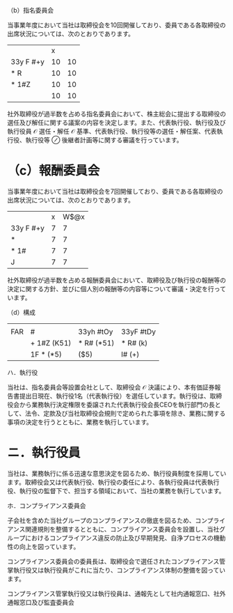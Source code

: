 （b）指名委員会

当事業年度において当社は取締役会を10回開催しており、委員である各取締役の出席状況については、次のとおりであります。

<table><tr><td></td><td>  x</td><td></td></tr><tr><td>33y F #+y</td><td>10</td><td>10</td></tr><tr><td>* R</td><td>10</td><td>10</td></tr><tr><td>* 1#Z</td><td>10</td><td>10</td></tr><tr><td></td><td>10</td><td>10</td></tr></table>

社外取締役が過半数を占める指名委員会において、株主総会に提出する取締役の選任及び解任に関する議案の内容を決定します。また、代表執行役、執行役及び執行役員 $\mathcal { O }$ 選任・解任 $\mathcal { O }$ 基準、代表執行役、執行役等の選任・解任案、代表執行役、執行役等 $\oslash$ 後継者計画等に関する審議を行っています。

# （c）報酬委員会

当事業年度において当社は取締役会を7回開催しており、委員である各取締役の出席状況については、次のとおりであります。

<table><tr><td></td><td>x</td><td>W$@x</td></tr><tr><td>33y F #+y</td><td>7</td><td>7</td></tr><tr><td>*</td><td>7</td><td>7</td></tr><tr><td>* 1#</td><td>7</td><td>7</td></tr><tr><td>J</td><td>7</td><td>7</td></tr></table>

社外取締役が過半数を占める報酬委員会において、取締役及び執行役の報酬等の決定に関する方針、並びに個人別の報酬等の内容等について審議・決定を行っています。

（d）構成  

<table><tr><td></td><td></td><td></td><td></td></tr><tr><td>FAR</td><td>#</td><td>33yh #tOy</td><td>33yF #tDy</td></tr><tr><td></td><td>+ 1#Z (K51)</td><td>* R# (*51)</td><td>* R# (k)</td></tr><tr><td></td><td>1F * (*5)</td><td>($5)</td><td>I# (+)</td></tr></table>

ハ．執行役

当社は、指名委員会等設置会社として、取締役会 $\mathcal { O }$ 決議により、本有価証券報告書提出日現在、執行役1名（代表執行役）を選任しています。執行役は、取締役会から業務執行決定権限を委譲された代表執行役会長CEOを執行部門の長として、法令、定款及び当社取締役会規則で定められた事項を除き、業務に関する事項の決定を行うとともに、業務を執行しています。

# ニ．執行役員

当社は、業務執行に係る迅速な意思決定を図るため、執行役員制度を採用しています。取締役会又は代表執行役、執行役の委任により、各執行役員は代表執行役、執行役の監督下で、担当する領域において、当社の業務を執行しています。

ホ．コンプライアンス委員会

子会社を含めた当社グループのコンプライアンスの徹底を図るため、コンプライアンス関連規則を整備するとともに、コンプライアンス委員会を設置し、当社グループにおけるコンプライアンス違反の防止及び早期発見、自浄プロセスの機動性の向上を図っています。

コンプライアンス委員会の委員長は、取締役会で選任されたコンプライアンス管掌執行役又は執行役員がこれに当たり、コンプライアンス体制の整備を図っています。

コンプライアンス管掌執行役又は執行役員は、通報先として社内通報窓口、社外通報窓口及び監査委員会